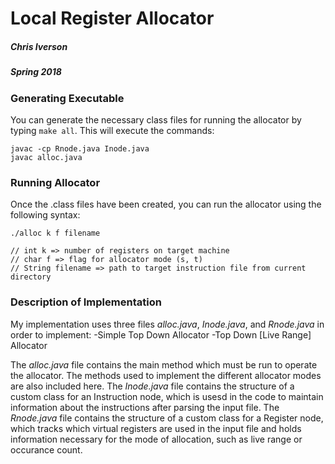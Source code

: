 # Local Register Allocator
##### Chris Iverson
##### Spring 2018

### Generating Executable

You can generate the necessary class files for running the allocator by typing `make all`. This will execute the commands:
```
javac -cp Rnode.java Inode.java
javac alloc.java
```

### Running Allocator

Once the .class files have been created, you can run the allocator using the following syntax:
```
./alloc k f filename

// int k => number of registers on target machine
// char f => flag for allocator mode (s, t)
// String filename => path to target instruction file from current directory
```

### Description of Implementation

My implementation uses three files *alloc.java*, *Inode.java*, and *Rnode.java* in order to implement:
-Simple Top Down Allocator
-Top Down [Live Range] Allocator

The *alloc.java* file contains the main method which must be run to operate the allocator. The methods used to implement the different allocator modes are also included here.
The *Inode.java* file contains the structure of a custom class for an Instruction node, which is usesd in the code to maintain information about the instructions after parsing the input file.
The *Rnode.java* file contains the structure of a custom class for a Register node, which tracks which virtual registers are used in the input file and holds information necessary for the mode of allocation, such as live range or occurance count. 
